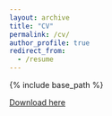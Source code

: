 ```yaml
---
layout: archive
title: "CV"
permalink: /cv/
author_profile: true
redirect_from:
  - /resume
---
```


{% include base_path %}

<a href="http://huangying-zhan.github.io/files/HuangyingZhan_CV_20191128.pdf" target="_blank">Download here</a>